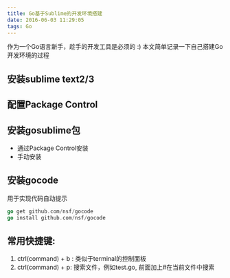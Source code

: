 ```yaml
---
title: Go基于Sublime的开发环境搭建
date: 2016-06-03 11:29:05
tags: Go
---
```

作为一个Go语言新手，趁手的开发工具是必须的 :) 本文简单记录一下自己搭建Go开发环境的过程
## 安装sublime text2/3
## 配置Package Control
## 安装gosublime包
* 通过Package Control安装
* 手动安装
## 安装gocode
用于实现代码自动提示
```go
go get github.com/nsf/gocode
go install github.com/nsf/gocode
```
## 常用快捷键:
1. ctrl(command) + b : 类似于terminal的控制面板
2. ctrl(command) + p:  搜索文件，例如test.go, 前面加上#在当前文件中搜索
